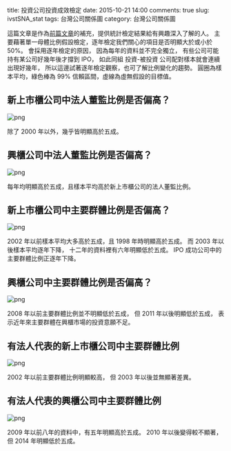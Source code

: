 title: 投資公司投資成效檢定
date: 2015-10-21 14:00
comments: true
slug: ivstSNA_stat
tags: 台灣公司關係圖
category: 台灣公司關係圖


這篇文章是作為[前篇文章]({filename}2015-10-ivstSNA.md)的補充，提供統計檢定結果給有興趣深入了解的人。
主要藉著單一母體比例假設檢定，逐年檢定我們關心的項目是否明顯大於或小於 50%。
會採用逐年檢定的原因，
因為每年的資料並不完全獨立，
有些公司可能持有某公司好幾年後才撐到 IPO，
如此同組 投資-被投資 公司配對樣本就會連續出現好幾年，
所以這邊試著逐年檢定觀察，也可了解比例變化的趨勢。
圓圈為樣本平均，綠色棒為 99% 信賴區間，虛線為虛無假設的目標值。


## 新上市櫃公司中法人董監比例是否偏高？

![png]({filename}/images/ivstSNA_stat_files/ErrIvstRatio.New.png)

除了 2000 年以外，幾乎皆明顯高於五成。


## 興櫃公司中法人董監比例是否偏高？

![png]({filename}/images/ivstSNA_stat_files/ErrIvstRatio.Reg.png)

每年均明顯高於五成，且樣本平均高於新上市櫃公司的法人董監比例。


## 新上市櫃公司中主要群體比例是否偏高？

![png]({filename}/images/ivstSNA_stat_files/ErrMaxGrpRatio.New.png)

2002 年以前樣本平均大多高於五成，且 1998 年時明顯高於五成。
而 2003 年以後樣本平均逐年下降， 十二年的資料裡有六年明顯低於五成。
IPO 成功公司中的主要群體比例正逐年下降。


## 興櫃公司中主要群體比例是否偏高？

![png]({filename}/images/ivstSNA_stat_files/ErrMaxGrpRatio.Reg.png)

2008 年以前主要群體比例並不明顯低於五成，
但 2011 年以後明顯低於五成，
表示近年來主要群體在興櫃市場的投資意願不足。


## 有法人代表的新上市櫃公司中主要群體比例

![png]({filename}/images/ivstSNA_stat_files/ErrMaxGrp2Ivst.New.png)

2002 年以前主要群體比例明顯較高，
但 2003 年以後並無顯著差異。


## 有法人代表的興櫃公司中主要群體比例

![png]({filename}/images/ivstSNA_stat_files/ErrMaxGrp2Ivst.Reg.png)

2009 年以前八年的資料中，有五年明顯高於五成。
2010 年以後變得較不顯著，但 2014 年明顯低於五成。


